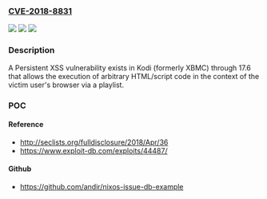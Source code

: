 ### [CVE-2018-8831](https://cve.mitre.org/cgi-bin/cvename.cgi?name=CVE-2018-8831)
![](https://img.shields.io/static/v1?label=Product&message=n%2Fa&color=blue)
![](https://img.shields.io/static/v1?label=Version&message=n%2Fa&color=blue)
![](https://img.shields.io/static/v1?label=Vulnerability&message=n%2Fa&color=brighgreen)

### Description

A Persistent XSS vulnerability exists in Kodi (formerly XBMC) through 17.6 that allows the execution of arbitrary HTML/script code in the context of the victim user's browser via a playlist.

### POC

#### Reference
- http://seclists.org/fulldisclosure/2018/Apr/36
- https://www.exploit-db.com/exploits/44487/

#### Github
- https://github.com/andir/nixos-issue-db-example

